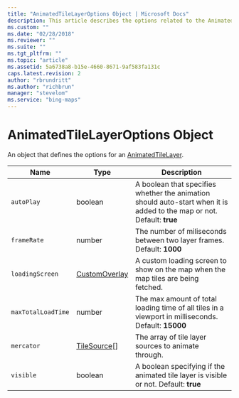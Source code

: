 ```yaml
---
title: "AnimatedTileLayerOptions Object | Microsoft Docs"
description: This article describes the options related to the AnimatedTileLayerOptions Object. 
ms.custom: ""
ms.date: "02/28/2018"
ms.reviewer: ""
ms.suite: ""
ms.tgt_pltfrm: ""
ms.topic: "article"
ms.assetid: 5a6738a8-b15e-4660-8671-9af583fa131c
caps.latest.revision: 2
author: "rbrundritt"
ms.author: "richbrun"
manager: "stevelom"
ms.service: "bing-maps"
---
```

# AnimatedTileLayerOptions Object
An object that defines the options for an [AnimatedTileLayer](animatedtilelayer-class.md).

| Name             | Type           | Description                                                                                                            |
|------------------|----------------|------------------------------------------------------------------------------------------------------------------------|
| `autoPlay`         | boolean        | A boolean that specifies whether the animation should auto-start when it is added to the map or not. Default: **true** |
| `frameRate`        | number         | The number of miliseconds between two layer frames. Default: **1000**                                                      |
| `loadingScreen`    | [CustomOverlay](customoverlay-class.md)  | A custom loading screen to show on the map when the map tiles are being fetched.                                       |
| `maxTotalLoadTime` | number         | The max amount of total loading time of all tiles in a viewport in milliseconds. Default: **15000**                        |
| `mercator`         | [TileSource](tilesource-class.md)\[\] | The array of tile layer sources to animate through.                                                                    |
| `visible`          | boolean        | A boolean specifying if the animated tile layer is visible or not. Default: **true** |
